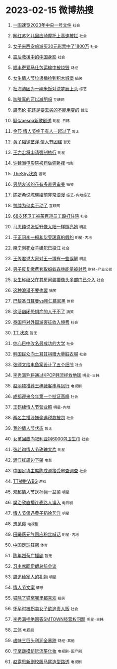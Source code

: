 # 2023-02-15 微博热搜 
1. [一图速览2023年中央一号文件](https://m.weibo.cn/search?containerid=100103type%3D1%26t%3D10%26q%3D%23%E4%B8%80%E5%9B%BE%E9%80%9F%E8%A7%882023%E5%B9%B4%E4%B8%AD%E5%A4%AE%E4%B8%80%E5%8F%B7%E6%96%87%E4%BB%B6%23&stream_entry_id=51&isnewpage=1&extparam=seat%3D1%26filter_type%3Drealtimehot%26cate%3D10103%26pos%3D0%26dgr%3D0%26stream_entry_id%3D51%26c_type%3D51%26display_time%3D1676394250%26pre_seqid%3D1676394250710031897247&luicode=10000011&lfid=106003type%3D25%26t%3D3%26disable_hot%3D1%26filter_type%3Drealtimehot) `社会` 

2. [网红苏乞儿回应骑摩托上高速被拦](https://m.weibo.cn/search?containerid=100103type%3D1%26t%3D10%26q%3D%23%E7%BD%91%E7%BA%A2%E8%8B%8F%E4%B9%9E%E5%84%BF%E5%9B%9E%E5%BA%94%E9%AA%91%E6%91%A9%E6%89%98%E4%B8%8A%E9%AB%98%E9%80%9F%E8%A2%AB%E6%8B%A6%23&stream_entry_id=31&isnewpage=1&extparam=seat%3D1%26flag%3D1%26band_rank%3D1%26cate%3D5001%26pos%3D0%26filter_type%3Drealtimehot%26realpos%3D1%26c_type%3D31%26q%3D%2523%25E7%25BD%2591%25E7%25BA%25A2%25E8%258B%258F%25E4%25B9%259E%25E5%2584%25BF%25E5%259B%259E%25E5%25BA%2594%25E9%25AA%2591%25E6%2591%25A9%25E6%2589%2598%25E4%25B8%258A%25E9%25AB%2598%25E9%2580%259F%25E8%25A2%25AB%25E6%258B%25A6%2523%26dgr%3D0%26stream_entry_id%3D31%26lcate%3D5001%26display_time%3D1676394250%26pre_seqid%3D1676394250710031897247&luicode=10000011&lfid=106003type%3D25%26t%3D3%26disable_hot%3D1%26filter_type%3Drealtimehot) `社会` 

3. [女子来西安旅游买30元彩票中了1800万](https://m.weibo.cn/search?containerid=100103type%3D1%26t%3D10%26q%3D%23%E5%A5%B3%E5%AD%90%E6%9D%A5%E8%A5%BF%E5%AE%89%E6%97%85%E6%B8%B8%E4%B9%B030%E5%85%83%E5%BD%A9%E7%A5%A8%E4%B8%AD%E4%BA%861800%E4%B8%87%23&stream_entry_id=31&isnewpage=1&extparam=seat%3D1%26flag%3D0%26band_rank%3D2%26cate%3D5001%26pos%3D1%26filter_type%3Drealtimehot%26realpos%3D2%26c_type%3D31%26q%3D%2523%25E5%25A5%25B3%25E5%25AD%2590%25E6%259D%25A5%25E8%25A5%25BF%25E5%25AE%2589%25E6%2597%2585%25E6%25B8%25B8%25E4%25B9%25B030%25E5%2585%2583%25E5%25BD%25A9%25E7%25A5%25A8%25E4%25B8%25AD%25E4%25BA%25861800%25E4%25B8%2587%2523%26dgr%3D0%26stream_entry_id%3D31%26lcate%3D5001%26display_time%3D1676394250%26pre_seqid%3D1676394250710031897247&luicode=10000011&lfid=106003type%3D25%26t%3D3%26disable_hot%3D1%26filter_type%3Drealtimehot) `社会` 

4. [震后救援中的中国身影](https://m.weibo.cn/search?containerid=100103type%3D1%26t%3D10%26q%3D%23%E9%9C%87%E5%90%8E%E6%95%91%E6%8F%B4%E4%B8%AD%E7%9A%84%E4%B8%AD%E5%9B%BD%E8%BA%AB%E5%BD%B1%23&stream_entry_id=31&isnewpage=1&extparam=seat%3D1%26flag%3D0%26band_rank%3D3%26cate%3D5001%26pos%3D2%26filter_type%3Drealtimehot%26realpos%3D3%26c_type%3D31%26q%3D%2523%25E9%259C%2587%25E5%2590%258E%25E6%2595%2591%25E6%258F%25B4%25E4%25B8%25AD%25E7%259A%2584%25E4%25B8%25AD%25E5%259B%25BD%25E8%25BA%25AB%25E5%25BD%25B1%2523%26dgr%3D0%26stream_entry_id%3D31%26lcate%3D5001%26display_time%3D1676394250%26pre_seqid%3D1676394250710031897247&luicode=10000011&lfid=106003type%3D25%26t%3D3%26disable_hot%3D1%26filter_type%3Drealtimehot) `社会` 

5. [顺丰寄爱马仕包运输中被烧毁](https://m.weibo.cn/search?containerid=100103type%3D1%26t%3D10%26q%3D%23%E9%A1%BA%E4%B8%B0%E5%AF%84%E7%88%B1%E9%A9%AC%E4%BB%95%E5%8C%85%E8%BF%90%E8%BE%93%E4%B8%AD%E8%A2%AB%E7%83%A7%E6%AF%81%23&stream_entry_id=31&isnewpage=1&extparam=seat%3D1%26flag%3D2%26band_rank%3D4%26cate%3D5001%26pos%3D3%26filter_type%3Drealtimehot%26realpos%3D4%26c_type%3D31%26q%3D%2523%25E9%25A1%25BA%25E4%25B8%25B0%25E5%25AF%2584%25E7%2588%25B1%25E9%25A9%25AC%25E4%25BB%2595%25E5%258C%2585%25E8%25BF%2590%25E8%25BE%2593%25E4%25B8%25AD%25E8%25A2%25AB%25E7%2583%25A7%25E6%25AF%2581%2523%26dgr%3D0%26stream_entry_id%3D31%26lcate%3D5001%26display_time%3D1676394250%26pre_seqid%3D1676394250710031897247&luicode=10000011&lfid=106003type%3D25%26t%3D3%26disable_hot%3D1%26filter_type%3Drealtimehot) `财经` 

6. [女生情人节垃圾桶捡到积木城堡](https://m.weibo.cn/search?containerid=100103type%3D1%26t%3D10%26q%3D%23%E5%A5%B3%E7%94%9F%E6%83%85%E4%BA%BA%E8%8A%82%E5%9E%83%E5%9C%BE%E6%A1%B6%E6%8D%A1%E5%88%B0%E7%A7%AF%E6%9C%A8%E5%9F%8E%E5%A0%A1%23&stream_entry_id=31&isnewpage=1&extparam=seat%3D1%26flag%3D0%26band_rank%3D5%26cate%3D5001%26pos%3D4%26filter_type%3Drealtimehot%26realpos%3D5%26c_type%3D31%26q%3D%2523%25E5%25A5%25B3%25E7%2594%259F%25E6%2583%2585%25E4%25BA%25BA%25E8%258A%2582%25E5%259E%2583%25E5%259C%25BE%25E6%25A1%25B6%25E6%258D%25A1%25E5%2588%25B0%25E7%25A7%25AF%25E6%259C%25A8%25E5%259F%258E%25E5%25A0%25A1%2523%26dgr%3D0%26stream_entry_id%3D31%26lcate%3D5001%26display_time%3D1676394250%26pre_seqid%3D1676394250710031897247&luicode=10000011&lfid=106003type%3D25%26t%3D3%26disable_hot%3D1%26filter_type%3Drealtimehot) `搞笑` 

7. [杜海涛因为一碗米饭对沈梦辰上头](https://m.weibo.cn/search?containerid=100103type%3D1%26t%3D10%26q%3D%23%E6%9D%9C%E6%B5%B7%E6%B6%9B%E5%9B%A0%E4%B8%BA%E4%B8%80%E7%A2%97%E7%B1%B3%E9%A5%AD%E5%AF%B9%E6%B2%88%E6%A2%A6%E8%BE%B0%E4%B8%8A%E5%A4%B4%23&stream_entry_id=31&isnewpage=1&extparam=seat%3D1%26flag%3D2%26band_rank%3D6%26cate%3D5001%26pos%3D5%26filter_type%3Drealtimehot%26realpos%3D6%26c_type%3D31%26q%3D%2523%25E6%259D%259C%25E6%25B5%25B7%25E6%25B6%259B%25E5%259B%25A0%25E4%25B8%25BA%25E4%25B8%2580%25E7%25A2%2597%25E7%25B1%25B3%25E9%25A5%25AD%25E5%25AF%25B9%25E6%25B2%2588%25E6%25A2%25A6%25E8%25BE%25B0%25E4%25B8%258A%25E5%25A4%25B4%2523%26dgr%3D0%26stream_entry_id%3D31%26lcate%3D5001%26display_time%3D1676394250%26pre_seqid%3D1676394250710031897247&luicode=10000011&lfid=106003type%3D25%26t%3D3%26disable_hot%3D1%26filter_type%3Drealtimehot) `综艺` 

8. [咖啡真的可以减肥吗](https://m.weibo.cn/search?containerid=100103type%3D1%26t%3D10%26q%3D%23%E5%92%96%E5%95%A1%E7%9C%9F%E7%9A%84%E5%8F%AF%E4%BB%A5%E5%87%8F%E8%82%A5%E5%90%97%23&stream_entry_id=31&isnewpage=1&extparam=seat%3D1%26flag%3D1%26band_rank%3D7%26cate%3D5001%26pos%3D6%26filter_type%3Drealtimehot%26realpos%3D7%26c_type%3D31%26q%3D%2523%25E5%2592%2596%25E5%2595%25A1%25E7%259C%259F%25E7%259A%2584%25E5%258F%25AF%25E4%25BB%25A5%25E5%2587%258F%25E8%2582%25A5%25E5%2590%2597%2523%26dgr%3D0%26stream_entry_id%3D31%26lcate%3D5001%26display_time%3D1676394250%26pre_seqid%3D1676394250710031897247&luicode=10000011&lfid=106003type%3D25%26t%3D3%26disable_hot%3D1%26filter_type%3Drealtimehot) `互联网` 

9. [周杰伦 花还是要去买的不能用变的](https://m.weibo.cn/search?containerid=100103type%3D1%26t%3D10%26q%3D%E5%91%A8%E6%9D%B0%E4%BC%A6+%E8%8A%B1%E8%BF%98%E6%98%AF%E8%A6%81%E5%8E%BB%E4%B9%B0%E7%9A%84%E4%B8%8D%E8%83%BD%E7%94%A8%E5%8F%98%E7%9A%84&stream_entry_id=31&isnewpage=1&extparam=seat%3D1%26flag%3D0%26band_rank%3D8%26cate%3D5001%26pos%3D7%26filter_type%3Drealtimehot%26realpos%3D8%26c_type%3D31%26q%3D%25E5%2591%25A8%25E6%259D%25B0%25E4%25BC%25A6%2520%25E8%258A%25B1%25E8%25BF%2598%25E6%2598%25AF%25E8%25A6%2581%25E5%258E%25BB%25E4%25B9%25B0%25E7%259A%2584%25E4%25B8%258D%25E8%2583%25BD%25E7%2594%25A8%25E5%258F%2598%25E7%259A%2584%26dgr%3D0%26stream_entry_id%3D31%26lcate%3D5001%26display_time%3D1676394250%26pre_seqid%3D1676394250710031897247&luicode=10000011&lfid=106003type%3D25%26t%3D3%26disable_hot%3D1%26filter_type%3Drealtimehot) `暂无` 

10. [疑似aespa新歌剧透](https://m.weibo.cn/search?containerid=100103type%3D1%26t%3D10%26q%3D%23%E7%96%91%E4%BC%BCaespa%E6%96%B0%E6%AD%8C%E5%89%A7%E9%80%8F%23&stream_entry_id=31&isnewpage=1&extparam=seat%3D1%26flag%3D1%26band_rank%3D9%26cate%3D5001%26pos%3D8%26filter_type%3Drealtimehot%26realpos%3D9%26c_type%3D31%26q%3D%2523%25E7%2596%2591%25E4%25BC%25BCaespa%25E6%2596%25B0%25E6%25AD%258C%25E5%2589%25A7%25E9%2580%258F%2523%26dgr%3D0%26stream_entry_id%3D31%26lcate%3D5001%26display_time%3D1676394250%26pre_seqid%3D1676394250710031897247&luicode=10000011&lfid=106003type%3D25%26t%3D3%26disable_hot%3D1%26filter_type%3Drealtimehot) `明星-日韩` 

11. [金莎 情人节终于有人一起过了](https://m.weibo.cn/search?containerid=100103type%3D1%26t%3D10%26q%3D%E9%87%91%E8%8E%8E+%E6%83%85%E4%BA%BA%E8%8A%82%E7%BB%88%E4%BA%8E%E6%9C%89%E4%BA%BA%E4%B8%80%E8%B5%B7%E8%BF%87%E4%BA%86&stream_entry_id=31&isnewpage=1&extparam=seat%3D1%26flag%3D2%26band_rank%3D10%26cate%3D5001%26pos%3D9%26filter_type%3Drealtimehot%26realpos%3D10%26c_type%3D31%26q%3D%25E9%2587%2591%25E8%258E%258E%2520%25E6%2583%2585%25E4%25BA%25BA%25E8%258A%2582%25E7%25BB%2588%25E4%25BA%258E%25E6%259C%2589%25E4%25BA%25BA%25E4%25B8%2580%25E8%25B5%25B7%25E8%25BF%2587%25E4%25BA%2586%26dgr%3D0%26stream_entry_id%3D31%26lcate%3D5001%26display_time%3D1676394250%26pre_seqid%3D1676394250710031897247&luicode=10000011&lfid=106003type%3D25%26t%3D3%26disable_hot%3D1%26filter_type%3Drealtimehot) `暂无` 

12. [黄子韬徐艺洋 情人节团建](https://m.weibo.cn/search?containerid=100103type%3D1%26t%3D10%26q%3D%E9%BB%84%E5%AD%90%E9%9F%AC%E5%BE%90%E8%89%BA%E6%B4%8B+%E6%83%85%E4%BA%BA%E8%8A%82%E5%9B%A2%E5%BB%BA&stream_entry_id=31&isnewpage=1&extparam=seat%3D1%26flag%3D2%26band_rank%3D11%26cate%3D5001%26pos%3D10%26filter_type%3Drealtimehot%26realpos%3D11%26c_type%3D31%26q%3D%25E9%25BB%2584%25E5%25AD%2590%25E9%259F%25AC%25E5%25BE%2590%25E8%2589%25BA%25E6%25B4%258B%2520%25E6%2583%2585%25E4%25BA%25BA%25E8%258A%2582%25E5%259B%25A2%25E5%25BB%25BA%26dgr%3D0%26stream_entry_id%3D31%26lcate%3D5001%26display_time%3D1676394250%26pre_seqid%3D1676394250710031897247&luicode=10000011&lfid=106003type%3D25%26t%3D3%26disable_hot%3D1%26filter_type%3Drealtimehot) `暂无` 

13. [王力宏将申请强制执行](https://m.weibo.cn/search?containerid=100103type%3D1%26t%3D10%26q%3D%23%E7%8E%8B%E5%8A%9B%E5%AE%8F%E5%B0%86%E7%94%B3%E8%AF%B7%E5%BC%BA%E5%88%B6%E6%89%A7%E8%A1%8C%23&stream_entry_id=31&isnewpage=1&extparam=seat%3D1%26flag%3D2%26band_rank%3D12%26cate%3D5001%26pos%3D11%26filter_type%3Drealtimehot%26realpos%3D12%26c_type%3D31%26q%3D%2523%25E7%258E%258B%25E5%258A%259B%25E5%25AE%258F%25E5%25B0%2586%25E7%2594%25B3%25E8%25AF%25B7%25E5%25BC%25BA%25E5%2588%25B6%25E6%2589%25A7%25E8%25A1%258C%2523%26dgr%3D0%26stream_entry_id%3D31%26lcate%3D5001%26display_time%3D1676394250%26pre_seqid%3D1676394250710031897247&luicode=10000011&lfid=106003type%3D25%26t%3D3%26disable_hot%3D1%26filter_type%3Drealtimehot) `明星` 

14. [许魏洲电影院被罚做俯卧撑](https://m.weibo.cn/search?containerid=100103type%3D1%26t%3D10%26q%3D%23%E8%AE%B8%E9%AD%8F%E6%B4%B2%E7%94%B5%E5%BD%B1%E9%99%A2%E8%A2%AB%E7%BD%9A%E5%81%9A%E4%BF%AF%E5%8D%A7%E6%92%91%23&stream_entry_id=31&isnewpage=1&extparam=seat%3D1%26flag%3D1%26band_rank%3D13%26cate%3D5001%26pos%3D12%26filter_type%3Drealtimehot%26realpos%3D13%26c_type%3D31%26q%3D%2523%25E8%25AE%25B8%25E9%25AD%258F%25E6%25B4%25B2%25E7%2594%25B5%25E5%25BD%25B1%25E9%2599%25A2%25E8%25A2%25AB%25E7%25BD%259A%25E5%2581%259A%25E4%25BF%25AF%25E5%258D%25A7%25E6%2592%2591%2523%26dgr%3D0%26stream_entry_id%3D31%26lcate%3D5001%26display_time%3D1676394250%26pre_seqid%3D1676394250710031897247&luicode=10000011&lfid=106003type%3D25%26t%3D3%26disable_hot%3D1%26filter_type%3Drealtimehot) `电影` 

15. [TheShy状态](https://m.weibo.cn/search?containerid=100103type%3D1%26t%3D10%26q%3D%23TheShy%E7%8A%B6%E6%80%81%23&stream_entry_id=31&isnewpage=1&extparam=seat%3D1%26flag%3D0%26band_rank%3D14%26cate%3D5001%26pos%3D13%26filter_type%3Drealtimehot%26realpos%3D14%26c_type%3D31%26q%3D%2523TheShy%25E7%258A%25B6%25E6%2580%2581%2523%26dgr%3D0%26stream_entry_id%3D31%26lcate%3D5001%26display_time%3D1676394250%26pre_seqid%3D1676394250710031897247&luicode=10000011&lfid=106003type%3D25%26t%3D3%26disable_hot%3D1%26filter_type%3Drealtimehot) `游戏` 

16. [男朋友送的花有多直男审美](https://m.weibo.cn/search?containerid=100103type%3D1%26t%3D10%26q%3D%23%E7%94%B7%E6%9C%8B%E5%8F%8B%E9%80%81%E7%9A%84%E8%8A%B1%E6%9C%89%E5%A4%9A%E7%9B%B4%E7%94%B7%E5%AE%A1%E7%BE%8E%23&stream_entry_id=31&isnewpage=1&extparam=seat%3D1%26flag%3D0%26band_rank%3D15%26cate%3D5001%26pos%3D14%26filter_type%3Drealtimehot%26realpos%3D15%26c_type%3D31%26q%3D%2523%25E7%2594%25B7%25E6%259C%258B%25E5%258F%258B%25E9%2580%2581%25E7%259A%2584%25E8%258A%25B1%25E6%259C%2589%25E5%25A4%259A%25E7%259B%25B4%25E7%2594%25B7%25E5%25AE%25A1%25E7%25BE%258E%2523%26dgr%3D0%26stream_entry_id%3D31%26lcate%3D5001%26display_time%3D1676394250%26pre_seqid%3D1676394250710031897247&luicode=10000011&lfid=106003type%3D25%26t%3D3%26disable_hot%3D1%26filter_type%3Drealtimehot) `搞笑` 

17. [陈妍希说陈晓婚前非常浪漫](https://m.weibo.cn/search?containerid=100103type%3D1%26t%3D10%26q%3D%23%E9%99%88%E5%A6%8D%E5%B8%8C%E8%AF%B4%E9%99%88%E6%99%93%E5%A9%9A%E5%89%8D%E9%9D%9E%E5%B8%B8%E6%B5%AA%E6%BC%AB%23&stream_entry_id=31&isnewpage=1&extparam=seat%3D1%26flag%3D2%26band_rank%3D16%26cate%3D5001%26pos%3D15%26filter_type%3Drealtimehot%26realpos%3D16%26c_type%3D31%26q%3D%2523%25E9%2599%2588%25E5%25A6%258D%25E5%25B8%258C%25E8%25AF%25B4%25E9%2599%2588%25E6%2599%2593%25E5%25A9%259A%25E5%2589%258D%25E9%259D%259E%25E5%25B8%25B8%25E6%25B5%25AA%25E6%25BC%25AB%2523%26dgr%3D0%26stream_entry_id%3D31%26lcate%3D5001%26display_time%3D1676394250%26pre_seqid%3D1676394250710031897247&luicode=10000011&lfid=106003type%3D25%26t%3D3%26disable_hot%3D1%26filter_type%3Drealtimehot) `综艺-内地综艺` 

18. [鸭脖为何卖不动了](https://m.weibo.cn/search?containerid=100103type%3D1%26t%3D10%26q%3D%23%E9%B8%AD%E8%84%96%E4%B8%BA%E4%BD%95%E5%8D%96%E4%B8%8D%E5%8A%A8%E4%BA%86%23&stream_entry_id=31&isnewpage=1&extparam=seat%3D1%26flag%3D0%26band_rank%3D17%26cate%3D5001%26pos%3D16%26filter_type%3Drealtimehot%26realpos%3D17%26c_type%3D31%26q%3D%2523%25E9%25B8%25AD%25E8%2584%2596%25E4%25B8%25BA%25E4%25BD%2595%25E5%258D%2596%25E4%25B8%258D%25E5%258A%25A8%25E4%25BA%2586%2523%26dgr%3D0%26stream_entry_id%3D31%26lcate%3D5001%26display_time%3D1676394250%26pre_seqid%3D1676394250710031897247&luicode=10000011&lfid=106003type%3D25%26t%3D3%26disable_hot%3D1%26filter_type%3Drealtimehot) `互联网` 

19. [68岁环卫工被茶百道员工殴打住院](https://m.weibo.cn/search?containerid=100103type%3D1%26t%3D10%26q%3D%2368%E5%B2%81%E7%8E%AF%E5%8D%AB%E5%B7%A5%E8%A2%AB%E8%8C%B6%E7%99%BE%E9%81%93%E5%91%98%E5%B7%A5%E6%AE%B4%E6%89%93%E4%BD%8F%E9%99%A2%23&stream_entry_id=31&isnewpage=1&extparam=seat%3D1%26flag%3D0%26band_rank%3D18%26cate%3D5001%26pos%3D17%26filter_type%3Drealtimehot%26realpos%3D18%26c_type%3D31%26q%3D%252368%25E5%25B2%2581%25E7%258E%25AF%25E5%258D%25AB%25E5%25B7%25A5%25E8%25A2%25AB%25E8%258C%25B6%25E7%2599%25BE%25E9%2581%2593%25E5%2591%2598%25E5%25B7%25A5%25E6%25AE%25B4%25E6%2589%2593%25E4%25BD%258F%25E9%2599%25A2%2523%26dgr%3D0%26stream_entry_id%3D31%26lcate%3D5001%26display_time%3D1676394250%26pre_seqid%3D1676394250710031897247&luicode=10000011&lfid=106003type%3D25%26t%3D3%26disable_hot%3D1%26filter_type%3Drealtimehot) `社会` 

20. [马思纯说张哲轩像太阳一样照亮她](https://m.weibo.cn/search?containerid=100103type%3D1%26t%3D10%26q%3D%23%E9%A9%AC%E6%80%9D%E7%BA%AF%E8%AF%B4%E5%BC%A0%E5%93%B2%E8%BD%A9%E5%83%8F%E5%A4%AA%E9%98%B3%E4%B8%80%E6%A0%B7%E7%85%A7%E4%BA%AE%E5%A5%B9%23&stream_entry_id=31&isnewpage=1&extparam=seat%3D1%26flag%3D2%26band_rank%3D19%26cate%3D5001%26pos%3D18%26filter_type%3Drealtimehot%26realpos%3D19%26c_type%3D31%26q%3D%2523%25E9%25A9%25AC%25E6%2580%259D%25E7%25BA%25AF%25E8%25AF%25B4%25E5%25BC%25A0%25E5%2593%25B2%25E8%25BD%25A9%25E5%2583%258F%25E5%25A4%25AA%25E9%2598%25B3%25E4%25B8%2580%25E6%25A0%25B7%25E7%2585%25A7%25E4%25BA%25AE%25E5%25A5%25B9%2523%26dgr%3D0%26stream_entry_id%3D31%26lcate%3D5001%26display_time%3D1676394250%26pre_seqid%3D1676394250710031897247&luicode=10000011&lfid=106003type%3D25%26t%3D3%26disable_hot%3D1%26filter_type%3Drealtimehot) `明星` 

21. [于正问李一桐和毕雯珺真的假的](https://m.weibo.cn/search?containerid=100103type%3D1%26t%3D10%26q%3D%23%E4%BA%8E%E6%AD%A3%E9%97%AE%E6%9D%8E%E4%B8%80%E6%A1%90%E5%92%8C%E6%AF%95%E9%9B%AF%E7%8F%BA%E7%9C%9F%E7%9A%84%E5%81%87%E7%9A%84%23&stream_entry_id=31&isnewpage=1&extparam=seat%3D1%26flag%3D1%26band_rank%3D20%26cate%3D5001%26pos%3D19%26filter_type%3Drealtimehot%26realpos%3D20%26c_type%3D31%26q%3D%2523%25E4%25BA%258E%25E6%25AD%25A3%25E9%2597%25AE%25E6%259D%258E%25E4%25B8%2580%25E6%25A1%2590%25E5%2592%258C%25E6%25AF%2595%25E9%259B%25AF%25E7%258F%25BA%25E7%259C%259F%25E7%259A%2584%25E5%2581%2587%25E7%259A%2584%2523%26dgr%3D0%26stream_entry_id%3D31%26lcate%3D5001%26display_time%3D1676394250%26pre_seqid%3D1676394250710031897247&luicode=10000011&lfid=106003type%3D25%26t%3D3%26disable_hot%3D1%26filter_type%3Drealtimehot) `明星-内地` 

22. [南宁刺死女子嫌犯已投江](https://m.weibo.cn/search?containerid=100103type%3D1%26t%3D10%26q%3D%23%E5%8D%97%E5%AE%81%E5%88%BA%E6%AD%BB%E5%A5%B3%E5%AD%90%E5%AB%8C%E7%8A%AF%E5%B7%B2%E6%8A%95%E6%B1%9F%23&stream_entry_id=31&isnewpage=1&extparam=seat%3D1%26flag%3D2%26band_rank%3D21%26cate%3D5001%26pos%3D20%26filter_type%3Drealtimehot%26realpos%3D21%26c_type%3D31%26q%3D%2523%25E5%258D%2597%25E5%25AE%2581%25E5%2588%25BA%25E6%25AD%25BB%25E5%25A5%25B3%25E5%25AD%2590%25E5%25AB%258C%25E7%258A%25AF%25E5%25B7%25B2%25E6%258A%2595%25E6%25B1%259F%2523%26dgr%3D0%26stream_entry_id%3D31%26lcate%3D5001%26display_time%3D1676394250%26pre_seqid%3D1676394250710031897247&luicode=10000011&lfid=106003type%3D25%26t%3D3%26disable_hot%3D1%26filter_type%3Drealtimehot) `社会` 

23. [王传君说大家对王一博有一些误解](https://m.weibo.cn/search?containerid=100103type%3D1%26t%3D10%26q%3D%23%E7%8E%8B%E4%BC%A0%E5%90%9B%E8%AF%B4%E5%A4%A7%E5%AE%B6%E5%AF%B9%E7%8E%8B%E4%B8%80%E5%8D%9A%E6%9C%89%E4%B8%80%E4%BA%9B%E8%AF%AF%E8%A7%A3%23&stream_entry_id=31&isnewpage=1&extparam=seat%3D1%26flag%3D0%26band_rank%3D22%26cate%3D5001%26pos%3D21%26filter_type%3Drealtimehot%26realpos%3D22%26c_type%3D31%26q%3D%2523%25E7%258E%258B%25E4%25BC%25A0%25E5%2590%259B%25E8%25AF%25B4%25E5%25A4%25A7%25E5%25AE%25B6%25E5%25AF%25B9%25E7%258E%258B%25E4%25B8%2580%25E5%258D%259A%25E6%259C%2589%25E4%25B8%2580%25E4%25BA%259B%25E8%25AF%25AF%25E8%25A7%25A3%2523%26dgr%3D0%26stream_entry_id%3D31%26lcate%3D5001%26display_time%3D1676394250%26pre_seqid%3D1676394250710031897247&luicode=10000011&lfid=106003type%3D25%26t%3D3%26disable_hot%3D1%26filter_type%3Drealtimehot) `明星` 

24. [男子反复缴费套取蚂蚁森林能量被封号](https://m.weibo.cn/search?containerid=100103type%3D1%26t%3D10%26q%3D%23%E7%94%B7%E5%AD%90%E5%8F%8D%E5%A4%8D%E7%BC%B4%E8%B4%B9%E5%A5%97%E5%8F%96%E8%9A%82%E8%9A%81%E6%A3%AE%E6%9E%97%E8%83%BD%E9%87%8F%E8%A2%AB%E5%B0%81%E5%8F%B7%23&stream_entry_id=31&isnewpage=1&extparam=seat%3D1%26flag%3D0%26band_rank%3D23%26cate%3D5001%26pos%3D22%26filter_type%3Drealtimehot%26realpos%3D23%26c_type%3D31%26q%3D%2523%25E7%2594%25B7%25E5%25AD%2590%25E5%258F%258D%25E5%25A4%258D%25E7%25BC%25B4%25E8%25B4%25B9%25E5%25A5%2597%25E5%258F%2596%25E8%259A%2582%25E8%259A%2581%25E6%25A3%25AE%25E6%259E%2597%25E8%2583%25BD%25E9%2587%258F%25E8%25A2%25AB%25E5%25B0%2581%25E5%258F%25B7%2523%26dgr%3D0%26stream_entry_id%3D31%26lcate%3D5001%26display_time%3D1676394250%26pre_seqid%3D1676394250710031897247&luicode=10000011&lfid=106003type%3D25%26t%3D3%26disable_hot%3D1%26filter_type%3Drealtimehot) `财经-产业公司` 

25. [女生称继父在其房间装摄像头多部门已介入](https://m.weibo.cn/search?containerid=100103type%3D1%26t%3D10%26q%3D%23%E5%A5%B3%E7%94%9F%E7%A7%B0%E7%BB%A7%E7%88%B6%E5%9C%A8%E5%85%B6%E6%88%BF%E9%97%B4%E8%A3%85%E6%91%84%E5%83%8F%E5%A4%B4%E5%A4%9A%E9%83%A8%E9%97%A8%E5%B7%B2%E4%BB%8B%E5%85%A5%23&stream_entry_id=31&isnewpage=1&extparam=seat%3D1%26flag%3D0%26band_rank%3D24%26cate%3D5001%26pos%3D23%26filter_type%3Drealtimehot%26realpos%3D24%26c_type%3D31%26q%3D%2523%25E5%25A5%25B3%25E7%2594%259F%25E7%25A7%25B0%25E7%25BB%25A7%25E7%2588%25B6%25E5%259C%25A8%25E5%2585%25B6%25E6%2588%25BF%25E9%2597%25B4%25E8%25A3%2585%25E6%2591%2584%25E5%2583%258F%25E5%25A4%25B4%25E5%25A4%259A%25E9%2583%25A8%25E9%2597%25A8%25E5%25B7%25B2%25E4%25BB%258B%25E5%2585%25A5%2523%26dgr%3D0%26stream_entry_id%3D31%26lcate%3D5001%26display_time%3D1676394250%26pre_seqid%3D1676394250710031897247&luicode=10000011&lfid=106003type%3D25%26t%3D3%26disable_hot%3D1%26filter_type%3Drealtimehot) `社会` 

26. [这种浪漫不要也罢](https://m.weibo.cn/search?containerid=100103type%3D1%26t%3D10%26q%3D%23%E8%BF%99%E7%A7%8D%E6%B5%AA%E6%BC%AB%E4%B8%8D%E8%A6%81%E4%B9%9F%E7%BD%A2%23&stream_entry_id=31&isnewpage=1&extparam=seat%3D1%26flag%3D1%26band_rank%3D25%26cate%3D5001%26pos%3D24%26filter_type%3Drealtimehot%26realpos%3D25%26c_type%3D31%26q%3D%2523%25E8%25BF%2599%25E7%25A7%258D%25E6%25B5%25AA%25E6%25BC%25AB%25E4%25B8%258D%25E8%25A6%2581%25E4%25B9%259F%25E7%25BD%25A2%2523%26dgr%3D0%26stream_entry_id%3D31%26lcate%3D5001%26display_time%3D1676394250%26pre_seqid%3D1676394250710031897247&luicode=10000011&lfid=106003type%3D25%26t%3D3%26disable_hot%3D1%26filter_type%3Drealtimehot) `搞笑` 

27. [巴黎圣日耳曼vs拜仁慕尼黑](https://m.weibo.cn/search?containerid=100103type%3D1%26t%3D10%26q%3D%23%E5%B7%B4%E9%BB%8E%E5%9C%A3%E6%97%A5%E8%80%B3%E6%9B%BCvs%E6%8B%9C%E4%BB%81%E6%85%95%E5%B0%BC%E9%BB%91%23&stream_entry_id=31&isnewpage=1&extparam=seat%3D1%26flag%3D0%26band_rank%3D26%26cate%3D5001%26pos%3D25%26filter_type%3Drealtimehot%26realpos%3D26%26c_type%3D31%26q%3D%2523%25E5%25B7%25B4%25E9%25BB%258E%25E5%259C%25A3%25E6%2597%25A5%25E8%2580%25B3%25E6%259B%25BCvs%25E6%258B%259C%25E4%25BB%2581%25E6%2585%2595%25E5%25B0%25BC%25E9%25BB%2591%2523%26dgr%3D0%26stream_entry_id%3D31%26lcate%3D5001%26display_time%3D1676394250%26pre_seqid%3D1676394250710031897247&luicode=10000011&lfid=106003type%3D25%26t%3D3%26disable_hot%3D1%26filter_type%3Drealtimehot) `体育` 

28. [这活幽闭恐惧症的人干不了](https://m.weibo.cn/search?containerid=100103type%3D1%26t%3D10%26q%3D%23%E8%BF%99%E6%B4%BB%E5%B9%BD%E9%97%AD%E6%81%90%E6%83%A7%E7%97%87%E7%9A%84%E4%BA%BA%E5%B9%B2%E4%B8%8D%E4%BA%86%23&stream_entry_id=31&isnewpage=1&extparam=seat%3D1%26flag%3D0%26band_rank%3D27%26cate%3D5001%26pos%3D26%26filter_type%3Drealtimehot%26realpos%3D27%26c_type%3D31%26q%3D%2523%25E8%25BF%2599%25E6%25B4%25BB%25E5%25B9%25BD%25E9%2597%25AD%25E6%2581%2590%25E6%2583%25A7%25E7%2597%2587%25E7%259A%2584%25E4%25BA%25BA%25E5%25B9%25B2%25E4%25B8%258D%25E4%25BA%2586%2523%26dgr%3D0%26stream_entry_id%3D31%26lcate%3D5001%26display_time%3D1676394250%26pre_seqid%3D1676394250710031897247&luicode=10000011&lfid=106003type%3D25%26t%3D3%26disable_hot%3D1%26filter_type%3Drealtimehot) `搞笑` 

29. [泰国将对外国游客征收入境费](https://m.weibo.cn/search?containerid=100103type%3D1%26t%3D10%26q%3D%23%E6%B3%B0%E5%9B%BD%E5%B0%86%E5%AF%B9%E5%A4%96%E5%9B%BD%E6%B8%B8%E5%AE%A2%E5%BE%81%E6%94%B6%E5%85%A5%E5%A2%83%E8%B4%B9%23&stream_entry_id=31&isnewpage=1&extparam=seat%3D1%26flag%3D0%26band_rank%3D28%26cate%3D5001%26pos%3D27%26filter_type%3Drealtimehot%26realpos%3D28%26c_type%3D31%26q%3D%2523%25E6%25B3%25B0%25E5%259B%25BD%25E5%25B0%2586%25E5%25AF%25B9%25E5%25A4%2596%25E5%259B%25BD%25E6%25B8%25B8%25E5%25AE%25A2%25E5%25BE%2581%25E6%2594%25B6%25E5%2585%25A5%25E5%25A2%2583%25E8%25B4%25B9%2523%26dgr%3D0%26stream_entry_id%3D31%26lcate%3D5001%26display_time%3D1676394250%26pre_seqid%3D1676394250710031897247&luicode=10000011&lfid=106003type%3D25%26t%3D3%26disable_hot%3D1%26filter_type%3Drealtimehot) `社会` 

30. [TT 状态](https://m.weibo.cn/search?containerid=100103type%3D1%26t%3D10%26q%3DTT+%E7%8A%B6%E6%80%81&stream_entry_id=31&isnewpage=1&extparam=seat%3D1%26flag%3D0%26band_rank%3D29%26cate%3D5001%26pos%3D28%26filter_type%3Drealtimehot%26realpos%3D29%26c_type%3D31%26q%3DTT%2520%25E7%258A%25B6%25E6%2580%2581%26dgr%3D0%26stream_entry_id%3D31%26lcate%3D5001%26display_time%3D1676394250%26pre_seqid%3D1676394250710031897247&luicode=10000011&lfid=106003type%3D25%26t%3D3%26disable_hot%3D1%26filter_type%3Drealtimehot) `暂无` 

31. [你心目中改名最成功的大学](https://m.weibo.cn/search?containerid=100103type%3D1%26t%3D10%26q%3D%23%E4%BD%A0%E5%BF%83%E7%9B%AE%E4%B8%AD%E6%94%B9%E5%90%8D%E6%9C%80%E6%88%90%E5%8A%9F%E7%9A%84%E5%A4%A7%E5%AD%A6%23&stream_entry_id=31&isnewpage=1&extparam=seat%3D1%26flag%3D0%26band_rank%3D30%26cate%3D5001%26pos%3D29%26filter_type%3Drealtimehot%26realpos%3D30%26c_type%3D31%26q%3D%2523%25E4%25BD%25A0%25E5%25BF%2583%25E7%259B%25AE%25E4%25B8%25AD%25E6%2594%25B9%25E5%2590%258D%25E6%259C%2580%25E6%2588%2590%25E5%258A%259F%25E7%259A%2584%25E5%25A4%25A7%25E5%25AD%25A6%2523%26dgr%3D0%26stream_entry_id%3D31%26lcate%3D5001%26display_time%3D1676394250%26pre_seqid%3D1676394250710031897247&luicode=10000011&lfid=106003type%3D25%26t%3D3%26disable_hot%3D1%26filter_type%3Drealtimehot) `社会` 

32. [韩国民众向土耳其捐赠大量脏衣服](https://m.weibo.cn/search?containerid=100103type%3D1%26t%3D10%26q%3D%23%E9%9F%A9%E5%9B%BD%E6%B0%91%E4%BC%97%E5%90%91%E5%9C%9F%E8%80%B3%E5%85%B6%E6%8D%90%E8%B5%A0%E5%A4%A7%E9%87%8F%E8%84%8F%E8%A1%A3%E6%9C%8D%23&stream_entry_id=31&isnewpage=1&extparam=seat%3D1%26flag%3D0%26band_rank%3D31%26cate%3D5001%26pos%3D30%26filter_type%3Drealtimehot%26realpos%3D31%26c_type%3D31%26q%3D%2523%25E9%259F%25A9%25E5%259B%25BD%25E6%25B0%2591%25E4%25BC%2597%25E5%2590%2591%25E5%259C%259F%25E8%2580%25B3%25E5%2585%25B6%25E6%258D%2590%25E8%25B5%25A0%25E5%25A4%25A7%25E9%2587%258F%25E8%2584%258F%25E8%25A1%25A3%25E6%259C%258D%2523%26dgr%3D0%26stream_entry_id%3D31%26lcate%3D5001%26display_time%3D1676394250%26pre_seqid%3D1676394250710031897247&luicode=10000011&lfid=106003type%3D25%26t%3D3%26disable_hot%3D1%26filter_type%3Drealtimehot) `社会` 

33. [张颂文给电鱼案设计了五个细节](https://m.weibo.cn/search?containerid=100103type%3D1%26t%3D10%26q%3D%23%E5%BC%A0%E9%A2%82%E6%96%87%E7%BB%99%E7%94%B5%E9%B1%BC%E6%A1%88%E8%AE%BE%E8%AE%A1%E4%BA%86%E4%BA%94%E4%B8%AA%E7%BB%86%E8%8A%82%23&stream_entry_id=31&isnewpage=1&extparam=seat%3D1%26flag%3D0%26band_rank%3D32%26cate%3D5001%26pos%3D31%26filter_type%3Drealtimehot%26realpos%3D32%26c_type%3D31%26q%3D%2523%25E5%25BC%25A0%25E9%25A2%2582%25E6%2596%2587%25E7%25BB%2599%25E7%2594%25B5%25E9%25B1%25BC%25E6%25A1%2588%25E8%25AE%25BE%25E8%25AE%25A1%25E4%25BA%2586%25E4%25BA%2594%25E4%25B8%25AA%25E7%25BB%2586%25E8%258A%2582%2523%26dgr%3D0%26stream_entry_id%3D31%26lcate%3D5001%26display_time%3D1676394250%26pre_seqid%3D1676394250710031897247&luicode=10000011&lfid=106003type%3D25%26t%3D3%26disable_hot%3D1%26filter_type%3Drealtimehot) `社会` 

34. [李秀满称将通过KPOP韩流拯救地球](https://m.weibo.cn/search?containerid=100103type%3D1%26t%3D10%26q%3D%23%E6%9D%8E%E7%A7%80%E6%BB%A1%E7%A7%B0%E5%B0%86%E9%80%9A%E8%BF%87KPOP%E9%9F%A9%E6%B5%81%E6%8B%AF%E6%95%91%E5%9C%B0%E7%90%83%23&stream_entry_id=31&isnewpage=1&extparam=seat%3D1%26flag%3D0%26band_rank%3D33%26cate%3D5001%26pos%3D32%26filter_type%3Drealtimehot%26realpos%3D33%26c_type%3D31%26q%3D%2523%25E6%259D%258E%25E7%25A7%2580%25E6%25BB%25A1%25E7%25A7%25B0%25E5%25B0%2586%25E9%2580%259A%25E8%25BF%2587KPOP%25E9%259F%25A9%25E6%25B5%2581%25E6%258B%25AF%25E6%2595%2591%25E5%259C%25B0%25E7%2590%2583%2523%26dgr%3D0%26stream_entry_id%3D31%26lcate%3D5001%26display_time%3D1676394250%26pre_seqid%3D1676394250710031897247&luicode=10000011&lfid=106003type%3D25%26t%3D3%26disable_hot%3D1%26filter_type%3Drealtimehot) `明星-日韩` 

35. [赵丽颖推荐王梓薇客串与凤行](https://m.weibo.cn/search?containerid=100103type%3D1%26t%3D10%26q%3D%23%E8%B5%B5%E4%B8%BD%E9%A2%96%E6%8E%A8%E8%8D%90%E7%8E%8B%E6%A2%93%E8%96%87%E5%AE%A2%E4%B8%B2%E4%B8%8E%E5%87%A4%E8%A1%8C%23&stream_entry_id=31&isnewpage=1&extparam=seat%3D1%26flag%3D0%26band_rank%3D34%26cate%3D5001%26pos%3D33%26filter_type%3Drealtimehot%26realpos%3D34%26c_type%3D31%26q%3D%2523%25E8%25B5%25B5%25E4%25B8%25BD%25E9%25A2%2596%25E6%258E%25A8%25E8%258D%2590%25E7%258E%258B%25E6%25A2%2593%25E8%2596%2587%25E5%25AE%25A2%25E4%25B8%25B2%25E4%25B8%258E%25E5%2587%25A4%25E8%25A1%258C%2523%26dgr%3D0%26stream_entry_id%3D31%26lcate%3D5001%26display_time%3D1676394250%26pre_seqid%3D1676394250710031897247&luicode=10000011&lfid=106003type%3D25%26t%3D3%26disable_hot%3D1%26filter_type%3Drealtimehot) `电视剧` 

36. [成都迎来今年第一个扯证高峰](https://m.weibo.cn/search?containerid=100103type%3D1%26t%3D10%26q%3D%23%E6%88%90%E9%83%BD%E8%BF%8E%E6%9D%A5%E4%BB%8A%E5%B9%B4%E7%AC%AC%E4%B8%80%E4%B8%AA%E6%89%AF%E8%AF%81%E9%AB%98%E5%B3%B0%23&stream_entry_id=31&isnewpage=1&extparam=seat%3D1%26flag%3D1%26band_rank%3D35%26cate%3D5001%26pos%3D34%26filter_type%3Drealtimehot%26realpos%3D35%26c_type%3D31%26q%3D%2523%25E6%2588%2590%25E9%2583%25BD%25E8%25BF%258E%25E6%259D%25A5%25E4%25BB%258A%25E5%25B9%25B4%25E7%25AC%25AC%25E4%25B8%2580%25E4%25B8%25AA%25E6%2589%25AF%25E8%25AF%2581%25E9%25AB%2598%25E5%25B3%25B0%2523%26dgr%3D0%26stream_entry_id%3D31%26lcate%3D5001%26display_time%3D1676394250%26pre_seqid%3D1676394250710031897247&luicode=10000011&lfid=106003type%3D25%26t%3D3%26disable_hot%3D1%26filter_type%3Drealtimehot) `社会` 

37. [王鹤棣情人节营业照](https://m.weibo.cn/search?containerid=100103type%3D1%26t%3D10%26q%3D%23%E7%8E%8B%E9%B9%A4%E6%A3%A3%E6%83%85%E4%BA%BA%E8%8A%82%E8%90%A5%E4%B8%9A%E7%85%A7%23&stream_entry_id=31&isnewpage=1&extparam=seat%3D1%26flag%3D0%26band_rank%3D36%26cate%3D5001%26pos%3D35%26filter_type%3Drealtimehot%26realpos%3D36%26c_type%3D31%26q%3D%2523%25E7%258E%258B%25E9%25B9%25A4%25E6%25A3%25A3%25E6%2583%2585%25E4%25BA%25BA%25E8%258A%2582%25E8%2590%25A5%25E4%25B8%259A%25E7%2585%25A7%2523%26dgr%3D0%26stream_entry_id%3D31%26lcate%3D5001%26display_time%3D1676394250%26pre_seqid%3D1676394250710031897247&luicode=10000011&lfid=106003type%3D25%26t%3D3%26disable_hot%3D1%26filter_type%3Drealtimehot) `明星-内地` 

38. [两名主播涉嫌偷逃税款被罚](https://m.weibo.cn/search?containerid=100103type%3D1%26t%3D10%26q%3D%23%E4%B8%A4%E5%90%8D%E4%B8%BB%E6%92%AD%E6%B6%89%E5%AB%8C%E5%81%B7%E9%80%83%E7%A8%8E%E6%AC%BE%E8%A2%AB%E7%BD%9A%23&stream_entry_id=31&isnewpage=1&extparam=seat%3D1%26flag%3D0%26band_rank%3D37%26cate%3D5001%26pos%3D36%26filter_type%3Drealtimehot%26realpos%3D37%26c_type%3D31%26q%3D%2523%25E4%25B8%25A4%25E5%2590%258D%25E4%25B8%25BB%25E6%2592%25AD%25E6%25B6%2589%25E5%25AB%258C%25E5%2581%25B7%25E9%2580%2583%25E7%25A8%258E%25E6%25AC%25BE%25E8%25A2%25AB%25E7%25BD%259A%2523%26dgr%3D0%26stream_entry_id%3D31%26lcate%3D5001%26display_time%3D1676394250%26pre_seqid%3D1676394250710031897247&luicode=10000011&lfid=106003type%3D25%26t%3D3%26disable_hot%3D1%26filter_type%3Drealtimehot) `社会` 

39. [我的情人节状态](https://m.weibo.cn/search?containerid=100103type%3D1%26t%3D10%26q%3D%E6%88%91%E7%9A%84%E6%83%85%E4%BA%BA%E8%8A%82%E7%8A%B6%E6%80%81&stream_entry_id=31&isnewpage=1&extparam=seat%3D1%26flag%3D1%26band_rank%3D38%26cate%3D5001%26pos%3D37%26filter_type%3Drealtimehot%26realpos%3D38%26c_type%3D31%26q%3D%25E6%2588%2591%25E7%259A%2584%25E6%2583%2585%25E4%25BA%25BA%25E8%258A%2582%25E7%258A%25B6%25E6%2580%2581%26dgr%3D0%26stream_entry_id%3D31%26lcate%3D5001%26display_time%3D1676394250%26pre_seqid%3D1676394250710031897247&luicode=10000011&lfid=106003type%3D25%26t%3D3%26disable_hot%3D1%26filter_type%3Drealtimehot) `暂无` 

40. [女孩回应向叙利亚捐6000包卫生巾](https://m.weibo.cn/search?containerid=100103type%3D1%26t%3D10%26q%3D%23%E5%A5%B3%E5%AD%A9%E5%9B%9E%E5%BA%94%E5%90%91%E5%8F%99%E5%88%A9%E4%BA%9A%E6%8D%906000%E5%8C%85%E5%8D%AB%E7%94%9F%E5%B7%BE%23&stream_entry_id=31&isnewpage=1&extparam=seat%3D1%26flag%3D0%26band_rank%3D39%26cate%3D5001%26pos%3D38%26filter_type%3Drealtimehot%26realpos%3D39%26c_type%3D31%26q%3D%2523%25E5%25A5%25B3%25E5%25AD%25A9%25E5%259B%259E%25E5%25BA%2594%25E5%2590%2591%25E5%258F%2599%25E5%2588%25A9%25E4%25BA%259A%25E6%258D%25906000%25E5%258C%2585%25E5%258D%25AB%25E7%2594%259F%25E5%25B7%25BE%2523%26dgr%3D0%26stream_entry_id%3D31%26lcate%3D5001%26display_time%3D1676394250%26pre_seqid%3D1676394250710031897247&luicode=10000011&lfid=106003type%3D25%26t%3D3%26disable_hot%3D1%26filter_type%3Drealtimehot) `社会` 

41. [张若昀情人节玫瑰大片](https://m.weibo.cn/search?containerid=100103type%3D1%26t%3D10%26q%3D%23%E5%BC%A0%E8%8B%A5%E6%98%80%E6%83%85%E4%BA%BA%E8%8A%82%E7%8E%AB%E7%91%B0%E5%A4%A7%E7%89%87%23&stream_entry_id=31&isnewpage=1&extparam=seat%3D1%26flag%3D1%26band_rank%3D40%26cate%3D5001%26pos%3D39%26filter_type%3Drealtimehot%26realpos%3D40%26c_type%3D31%26q%3D%2523%25E5%25BC%25A0%25E8%258B%25A5%25E6%2598%2580%25E6%2583%2585%25E4%25BA%25BA%25E8%258A%2582%25E7%258E%25AB%25E7%2591%25B0%25E5%25A4%25A7%25E7%2589%2587%2523%26dgr%3D0%26stream_entry_id%3D31%26lcate%3D5001%26display_time%3D1676394250%26pre_seqid%3D1676394250710031897247&luicode=10000011&lfid=106003type%3D25%26t%3D3%26disable_hot%3D1%26filter_type%3Drealtimehot) `明星` 

42. [满江红周边下架](https://m.weibo.cn/search?containerid=100103type%3D1%26t%3D10%26q%3D%23%E6%BB%A1%E6%B1%9F%E7%BA%A2%E5%91%A8%E8%BE%B9%E4%B8%8B%E6%9E%B6%23&stream_entry_id=31&isnewpage=1&extparam=seat%3D1%26flag%3D0%26band_rank%3D41%26cate%3D5001%26pos%3D40%26filter_type%3Drealtimehot%26realpos%3D41%26c_type%3D31%26q%3D%2523%25E6%25BB%25A1%25E6%25B1%259F%25E7%25BA%25A2%25E5%2591%25A8%25E8%25BE%25B9%25E4%25B8%258B%25E6%259E%25B6%2523%26dgr%3D0%26stream_entry_id%3D31%26lcate%3D5001%26display_time%3D1676394250%26pre_seqid%3D1676394250710031897247&luicode=10000011&lfid=106003type%3D25%26t%3D3%26disable_hot%3D1%26filter_type%3Drealtimehot) `电影` 

43. [中国足协主席陈戌源接受审查调查](https://m.weibo.cn/search?containerid=100103type%3D1%26t%3D10%26q%3D%23%E4%B8%AD%E5%9B%BD%E8%B6%B3%E5%8D%8F%E4%B8%BB%E5%B8%AD%E9%99%88%E6%88%8C%E6%BA%90%E6%8E%A5%E5%8F%97%E5%AE%A1%E6%9F%A5%E8%B0%83%E6%9F%A5%23&stream_entry_id=31&isnewpage=1&extparam=seat%3D1%26flag%3D0%26band_rank%3D42%26cate%3D5001%26pos%3D41%26filter_type%3Drealtimehot%26realpos%3D42%26c_type%3D31%26q%3D%2523%25E4%25B8%25AD%25E5%259B%25BD%25E8%25B6%25B3%25E5%258D%258F%25E4%25B8%25BB%25E5%25B8%25AD%25E9%2599%2588%25E6%2588%258C%25E6%25BA%2590%25E6%258E%25A5%25E5%258F%2597%25E5%25AE%25A1%25E6%259F%25A5%25E8%25B0%2583%25E6%259F%25A5%2523%26dgr%3D0%26stream_entry_id%3D31%26lcate%3D5001%26display_time%3D1676394250%26pre_seqid%3D1676394250710031897247&luicode=10000011&lfid=106003type%3D25%26t%3D3%26disable_hot%3D1%26filter_type%3Drealtimehot) `社会` 

44. [TT战胜WBG](https://m.weibo.cn/search?containerid=100103type%3D1%26t%3D10%26q%3D%23TT%E6%88%98%E8%83%9CWBG%23&stream_entry_id=31&isnewpage=1&extparam=seat%3D1%26flag%3D0%26band_rank%3D43%26cate%3D5001%26pos%3D42%26filter_type%3Drealtimehot%26realpos%3D43%26c_type%3D31%26q%3D%2523TT%25E6%2588%2598%25E8%2583%259CWBG%2523%26dgr%3D0%26stream_entry_id%3D31%26lcate%3D5001%26display_time%3D1676394250%26pre_seqid%3D1676394250710031897247&luicode=10000011&lfid=106003type%3D25%26t%3D3%26disable_hot%3D1%26filter_type%3Drealtimehot) `游戏` 

45. [邓超情人节送孙俪一盆菜](https://m.weibo.cn/search?containerid=100103type%3D1%26t%3D10%26q%3D%23%E9%82%93%E8%B6%85%E6%83%85%E4%BA%BA%E8%8A%82%E9%80%81%E5%AD%99%E4%BF%AA%E4%B8%80%E7%9B%86%E8%8F%9C%23&stream_entry_id=31&isnewpage=1&extparam=seat%3D1%26flag%3D0%26band_rank%3D44%26cate%3D5001%26pos%3D43%26filter_type%3Drealtimehot%26realpos%3D44%26c_type%3D31%26q%3D%2523%25E9%2582%2593%25E8%25B6%2585%25E6%2583%2585%25E4%25BA%25BA%25E8%258A%2582%25E9%2580%2581%25E5%25AD%2599%25E4%25BF%25AA%25E4%25B8%2580%25E7%259B%2586%25E8%258F%259C%2523%26dgr%3D0%26stream_entry_id%3D31%26lcate%3D5001%26display_time%3D1676394250%26pre_seqid%3D1676394250710031897247&luicode=10000011&lfid=106003type%3D25%26t%3D3%26disable_hot%3D1%26filter_type%3Drealtimehot) `明星` 

46. [樊治欣直播连麦路人误入](https://m.weibo.cn/search?containerid=100103type%3D1%26t%3D10%26q%3D%23%E6%A8%8A%E6%B2%BB%E6%AC%A3%E7%9B%B4%E6%92%AD%E8%BF%9E%E9%BA%A6%E8%B7%AF%E4%BA%BA%E8%AF%AF%E5%85%A5%23&stream_entry_id=31&isnewpage=1&extparam=seat%3D1%26flag%3D1%26band_rank%3D45%26cate%3D5001%26pos%3D44%26filter_type%3Drealtimehot%26realpos%3D45%26c_type%3D31%26q%3D%2523%25E6%25A8%258A%25E6%25B2%25BB%25E6%25AC%25A3%25E7%259B%25B4%25E6%2592%25AD%25E8%25BF%259E%25E9%25BA%25A6%25E8%25B7%25AF%25E4%25BA%25BA%25E8%25AF%25AF%25E5%2585%25A5%2523%26dgr%3D0%26stream_entry_id%3D31%26lcate%3D5001%26display_time%3D1676394250%26pre_seqid%3D1676394250710031897247&luicode=10000011&lfid=106003type%3D25%26t%3D3%26disable_hot%3D1%26filter_type%3Drealtimehot) `电视剧` 

47. [情人节偶遇黄子韬徐艺洋](https://m.weibo.cn/search?containerid=100103type%3D1%26t%3D10%26q%3D%23%E6%83%85%E4%BA%BA%E8%8A%82%E5%81%B6%E9%81%87%E9%BB%84%E5%AD%90%E9%9F%AC%E5%BE%90%E8%89%BA%E6%B4%8B%23&stream_entry_id=31&isnewpage=1&extparam=seat%3D1%26flag%3D0%26band_rank%3D46%26cate%3D5001%26pos%3D45%26filter_type%3Drealtimehot%26realpos%3D46%26c_type%3D31%26q%3D%2523%25E6%2583%2585%25E4%25BA%25BA%25E8%258A%2582%25E5%2581%25B6%25E9%2581%2587%25E9%25BB%2584%25E5%25AD%2590%25E9%259F%25AC%25E5%25BE%2590%25E8%2589%25BA%25E6%25B4%258B%2523%26dgr%3D0%26stream_entry_id%3D31%26lcate%3D5001%26display_time%3D1676394250%26pre_seqid%3D1676394250710031897247&luicode=10000011&lfid=106003type%3D25%26t%3D3%26disable_hot%3D1%26filter_type%3Drealtimehot) `明星` 

48. [想见你](https://m.weibo.cn/search?containerid=100103type%3D1%26t%3D10%26q%3D%E6%83%B3%E8%A7%81%E4%BD%A0&stream_entry_id=31&isnewpage=1&extparam=seat%3D1%26flag%3D0%26band_rank%3D47%26cate%3D5001%26pos%3D46%26filter_type%3Drealtimehot%26realpos%3D47%26c_type%3D31%26q%3D%25E6%2583%25B3%25E8%25A7%2581%25E4%25BD%25A0%26dgr%3D0%26stream_entry_id%3D31%26lcate%3D5001%26display_time%3D1676394250%26pre_seqid%3D1676394250710031897247&luicode=10000011&lfid=106003type%3D25%26t%3D3%26disable_hot%3D1%26filter_type%3Drealtimehot) `电视剧` 

49. [田曦薇元气回应粉丝喊话](https://m.weibo.cn/search?containerid=100103type%3D1%26t%3D10%26q%3D%23%E7%94%B0%E6%9B%A6%E8%96%87%E5%85%83%E6%B0%94%E5%9B%9E%E5%BA%94%E7%B2%89%E4%B8%9D%E5%96%8A%E8%AF%9D%23&stream_entry_id=31&isnewpage=1&extparam=seat%3D1%26flag%3D0%26band_rank%3D48%26cate%3D5001%26pos%3D47%26filter_type%3Drealtimehot%26realpos%3D48%26c_type%3D31%26q%3D%2523%25E7%2594%25B0%25E6%259B%25A6%25E8%2596%2587%25E5%2585%2583%25E6%25B0%2594%25E5%259B%259E%25E5%25BA%2594%25E7%25B2%2589%25E4%25B8%259D%25E5%2596%258A%25E8%25AF%259D%2523%26dgr%3D0%26stream_entry_id%3D31%26lcate%3D5001%26display_time%3D1676394250%26pre_seqid%3D1676394250710031897247&luicode=10000011&lfid=106003type%3D25%26t%3D3%26disable_hot%3D1%26filter_type%3Drealtimehot) `明星-内地` 

50. [中国足球狂飙](https://m.weibo.cn/search?containerid=100103type%3D1%26t%3D10%26q%3D%23%E4%B8%AD%E5%9B%BD%E8%B6%B3%E7%90%83%E7%8B%82%E9%A3%99%23&stream_entry_id=31&isnewpage=1&extparam=seat%3D1%26flag%3D0%26band_rank%3D49%26cate%3D5001%26pos%3D48%26filter_type%3Drealtimehot%26realpos%3D49%26c_type%3D31%26q%3D%2523%25E4%25B8%25AD%25E5%259B%25BD%25E8%25B6%25B3%25E7%2590%2583%25E7%258B%2582%25E9%25A3%2599%2523%26dgr%3D0%26stream_entry_id%3D31%26lcate%3D5001%26display_time%3D1676394250%26pre_seqid%3D1676394250710031897247&luicode=10000011&lfid=106003type%3D25%26t%3D3%26disable_hot%3D1%26filter_type%3Drealtimehot) `体育` 

51. [陈年烈苟广播剧](https://m.weibo.cn/search?containerid=100103type%3D1%26t%3D10%26q%3D%23%E9%99%88%E5%B9%B4%E7%83%88%E8%8B%9F%E5%B9%BF%E6%92%AD%E5%89%A7%23&stream_entry_id=31&isnewpage=1&extparam=seat%3D1%26flag%3D0%26band_rank%3D50%26cate%3D5001%26pos%3D49%26filter_type%3Drealtimehot%26realpos%3D50%26c_type%3D31%26q%3D%2523%25E9%2599%2588%25E5%25B9%25B4%25E7%2583%2588%25E8%258B%259F%25E5%25B9%25BF%25E6%2592%25AD%25E5%2589%25A7%2523%26dgr%3D0%26stream_entry_id%3D31%26lcate%3D5001%26display_time%3D1676394250%26pre_seqid%3D1676394250710031897247&luicode=10000011&lfid=106003type%3D25%26t%3D3%26disable_hot%3D1%26filter_type%3Drealtimehot) `暂无` 

52. [习主席同伊朗总统会谈](https://m.weibo.cn/search?containerid=100103type%3D1%26t%3D10%26q%3D%23%E4%B9%A0%E4%B8%BB%E5%B8%AD%E5%90%8C%E4%BC%8A%E6%9C%97%E6%80%BB%E7%BB%9F%E4%BC%9A%E8%B0%88%23&stream_entry_id=51&isnewpage=1&extparam=seat%3D1%26c_type%3D51%26cate%3D10103%26pos%3D0%26dgr%3D0%26stream_entry_id%3D51%26filter_type%3Drealtimehot%26display_time%3D1676390704%26pre_seqid%3D1676390704655917395125&luicode=10000011&lfid=106003type%3D25%26t%3D3%26disable_hot%3D1%26filter_type%3Drealtimehot)  

53. [周迅给家人的礼物](https://m.weibo.cn/search?containerid=100103type%3D1%26t%3D10%26q%3D%23%E5%91%A8%E8%BF%85%E7%BB%99%E5%AE%B6%E4%BA%BA%E7%9A%84%E7%A4%BC%E7%89%A9%23&stream_entry_id=31&isnewpage=1&extparam=seat%3D1%26c_type%3D31%26topic_ad%3D1%26dgr%3D0%26pos%3D3%26cate%3D5001%26filter_type%3Drealtimehot%26band_rank%3D4%26adid%3D180156%26q%3D%2523%25E5%2591%25A8%25E8%25BF%2585%25E7%25BB%2599%25E5%25AE%25B6%25E4%25BA%25BA%25E7%259A%2584%25E7%25A4%25BC%25E7%2589%25A9%2523%26stream_entry_id%3D31%26lcate%3D5001%26display_time%3D1676390704%26pre_seqid%3D1676390704655917395125&luicode=10000011&lfid=106003type%3D25%26t%3D3%26disable_hot%3D1%26filter_type%3Drealtimehot) `明星` 

54. [情人节文案](https://m.weibo.cn/search?containerid=100103type%3D1%26t%3D10%26q%3D%23%E6%83%85%E4%BA%BA%E8%8A%82%E6%96%87%E6%A1%88%23&stream_entry_id=31&isnewpage=1&extparam=seat%3D1%26c_type%3D31%26pos%3D30%26realpos%3D30%26filter_type%3Drealtimehot%26dgr%3D0%26lcate%3D5001%26q%3D%2523%25E6%2583%2585%25E4%25BA%25BA%25E8%258A%2582%25E6%2596%2587%25E6%25A1%2588%2523%26stream_entry_id%3D31%26band_rank%3D30%26flag%3D0%26cate%3D5001%26display_time%3D1676390704%26pre_seqid%3D1676390704655917395125&luicode=10000011&lfid=106003type%3D25%26t%3D3%26disable_hot%3D1%26filter_type%3Drealtimehot) `情感` 

55. [猫除了猫窝哪里都喜欢](https://m.weibo.cn/search?containerid=100103type%3D1%26t%3D10%26q%3D%23%E7%8C%AB%E9%99%A4%E4%BA%86%E7%8C%AB%E7%AA%9D%E5%93%AA%E9%87%8C%E9%83%BD%E5%96%9C%E6%AC%A2%23&stream_entry_id=31&isnewpage=1&extparam=seat%3D1%26c_type%3D31%26pos%3D34%26realpos%3D34%26filter_type%3Drealtimehot%26dgr%3D0%26lcate%3D5001%26q%3D%2523%25E7%258C%25AB%25E9%2599%25A4%25E4%25BA%2586%25E7%258C%25AB%25E7%25AA%259D%25E5%2593%25AA%25E9%2587%258C%25E9%2583%25BD%25E5%2596%259C%25E6%25AC%25A2%2523%26stream_entry_id%3D31%26band_rank%3D34%26flag%3D0%26cate%3D5001%26display_time%3D1676390704%26pre_seqid%3D1676390704655917395125&luicode=10000011&lfid=106003type%3D25%26t%3D3%26disable_hot%3D1%26filter_type%3Drealtimehot) `搞笑` 

56. [怀孕时被拐卖女子欲追责人贩](https://m.weibo.cn/search?containerid=100103type%3D1%26t%3D10%26q%3D%23%E6%80%80%E5%AD%95%E6%97%B6%E8%A2%AB%E6%8B%90%E5%8D%96%E5%A5%B3%E5%AD%90%E6%AC%B2%E8%BF%BD%E8%B4%A3%E4%BA%BA%E8%B4%A9%23&stream_entry_id=31&isnewpage=1&extparam=seat%3D1%26c_type%3D31%26pos%3D39%26realpos%3D39%26filter_type%3Drealtimehot%26dgr%3D0%26lcate%3D5001%26q%3D%2523%25E6%2580%2580%25E5%25AD%2595%25E6%2597%25B6%25E8%25A2%25AB%25E6%258B%2590%25E5%258D%2596%25E5%25A5%25B3%25E5%25AD%2590%25E6%25AC%25B2%25E8%25BF%25BD%25E8%25B4%25A3%25E4%25BA%25BA%25E8%25B4%25A9%2523%26stream_entry_id%3D31%26band_rank%3D39%26flag%3D0%26cate%3D5001%26display_time%3D1676390704%26pre_seqid%3D1676390704655917395125&luicode=10000011&lfid=106003type%3D25%26t%3D3%26disable_hot%3D1%26filter_type%3Drealtimehot) `社会` 

57. [李秀满拒绝回答SMTOWN经营权问题](https://m.weibo.cn/search?containerid=100103type%3D1%26t%3D10%26q%3D%23%E6%9D%8E%E7%A7%80%E6%BB%A1%E6%8B%92%E7%BB%9D%E5%9B%9E%E7%AD%94SMTOWN%E7%BB%8F%E8%90%A5%E6%9D%83%E9%97%AE%E9%A2%98%23&stream_entry_id=31&isnewpage=1&extparam=seat%3D1%26c_type%3D31%26pos%3D44%26realpos%3D44%26filter_type%3Drealtimehot%26dgr%3D0%26lcate%3D5001%26q%3D%2523%25E6%259D%258E%25E7%25A7%2580%25E6%25BB%25A1%25E6%258B%2592%25E7%25BB%259D%25E5%259B%259E%25E7%25AD%2594SMTOWN%25E7%25BB%258F%25E8%2590%25A5%25E6%259D%2583%25E9%2597%25AE%25E9%25A2%2598%2523%26stream_entry_id%3D31%26band_rank%3D44%26flag%3D1%26cate%3D5001%26display_time%3D1676390704%26pre_seqid%3D1676390704655917395125&luicode=10000011&lfid=106003type%3D25%26t%3D3%26disable_hot%3D1%26filter_type%3Drealtimehot) `明星-日韩` 

58. [三体](https://m.weibo.cn/search?containerid=100103type%3D1%26t%3D10%26q%3D%E4%B8%89%E4%BD%93&stream_entry_id=31&isnewpage=1&extparam=seat%3D1%26c_type%3D31%26pos%3D47%26realpos%3D47%26filter_type%3Drealtimehot%26dgr%3D0%26lcate%3D5001%26q%3D%25E4%25B8%2589%25E4%25BD%2593%26stream_entry_id%3D31%26band_rank%3D47%26flag%3D0%26cate%3D5001%26display_time%3D1676390704%26pre_seqid%3D1676390704655917395125&luicode=10000011&lfid=106003type%3D25%26t%3D3%26disable_hot%3D1%26filter_type%3Drealtimehot) `电视剧` 

59. [卤味三巨头利润全暴跌](https://m.weibo.cn/search?containerid=100103type%3D1%26t%3D10%26q%3D%23%E5%8D%A4%E5%91%B3%E4%B8%89%E5%B7%A8%E5%A4%B4%E5%88%A9%E6%B6%A6%E5%85%A8%E6%9A%B4%E8%B7%8C%23&stream_entry_id=31&isnewpage=1&extparam=seat%3D1%26c_type%3D31%26pos%3D48%26realpos%3D48%26filter_type%3Drealtimehot%26dgr%3D0%26lcate%3D5001%26q%3D%2523%25E5%258D%25A4%25E5%2591%25B3%25E4%25B8%2589%25E5%25B7%25A8%25E5%25A4%25B4%25E5%2588%25A9%25E6%25B6%25A6%25E5%2585%25A8%25E6%259A%25B4%25E8%25B7%258C%2523%26stream_entry_id%3D31%26band_rank%3D48%26flag%3D0%26cate%3D5001%26display_time%3D1676390704%26pre_seqid%3D1676390704655917395125&luicode=10000011&lfid=106003type%3D25%26t%3D3%26disable_hot%3D1%26filter_type%3Drealtimehot) `财经-其他` 

60. [宁至谦模仿阮流筝化妆](https://m.weibo.cn/search?containerid=100103type%3D1%26t%3D10%26q%3D%23%E5%AE%81%E8%87%B3%E8%B0%A6%E6%A8%A1%E4%BB%BF%E9%98%AE%E6%B5%81%E7%AD%9D%E5%8C%96%E5%A6%86%23&stream_entry_id=31&isnewpage=1&extparam=seat%3D1%26c_type%3D31%26pos%3D49%26realpos%3D49%26filter_type%3Drealtimehot%26dgr%3D0%26lcate%3D5001%26q%3D%2523%25E5%25AE%2581%25E8%2587%25B3%25E8%25B0%25A6%25E6%25A8%25A1%25E4%25BB%25BF%25E9%2598%25AE%25E6%25B5%2581%25E7%25AD%259D%25E5%258C%2596%25E5%25A6%2586%2523%26stream_entry_id%3D31%26band_rank%3D49%26flag%3D1%26cate%3D5001%26display_time%3D1676390704%26pre_seqid%3D1676390704655917395125&luicode=10000011&lfid=106003type%3D25%26t%3D3%26disable_hot%3D1%26filter_type%3Drealtimehot) `电视剧-国产剧` 

61. [赵露思新剧校服马尾造型路透](https://m.weibo.cn/search?containerid=100103type%3D1%26t%3D10%26q%3D%23%E8%B5%B5%E9%9C%B2%E6%80%9D%E6%96%B0%E5%89%A7%E6%A0%A1%E6%9C%8D%E9%A9%AC%E5%B0%BE%E9%80%A0%E5%9E%8B%E8%B7%AF%E9%80%8F%23&stream_entry_id=31&isnewpage=1&extparam=seat%3D1%26c_type%3D31%26pos%3D50%26realpos%3D50%26filter_type%3Drealtimehot%26dgr%3D0%26lcate%3D5001%26q%3D%2523%25E8%25B5%25B5%25E9%259C%25B2%25E6%2580%259D%25E6%2596%25B0%25E5%2589%25A7%25E6%25A0%25A1%25E6%259C%258D%25E9%25A9%25AC%25E5%25B0%25BE%25E9%2580%25A0%25E5%259E%258B%25E8%25B7%25AF%25E9%2580%258F%2523%26stream_entry_id%3D31%26band_rank%3D50%26flag%3D0%26cate%3D5001%26display_time%3D1676390704%26pre_seqid%3D1676390704655917395125&luicode=10000011&lfid=106003type%3D25%26t%3D3%26disable_hot%3D1%26filter_type%3Drealtimehot) `电视剧` 
